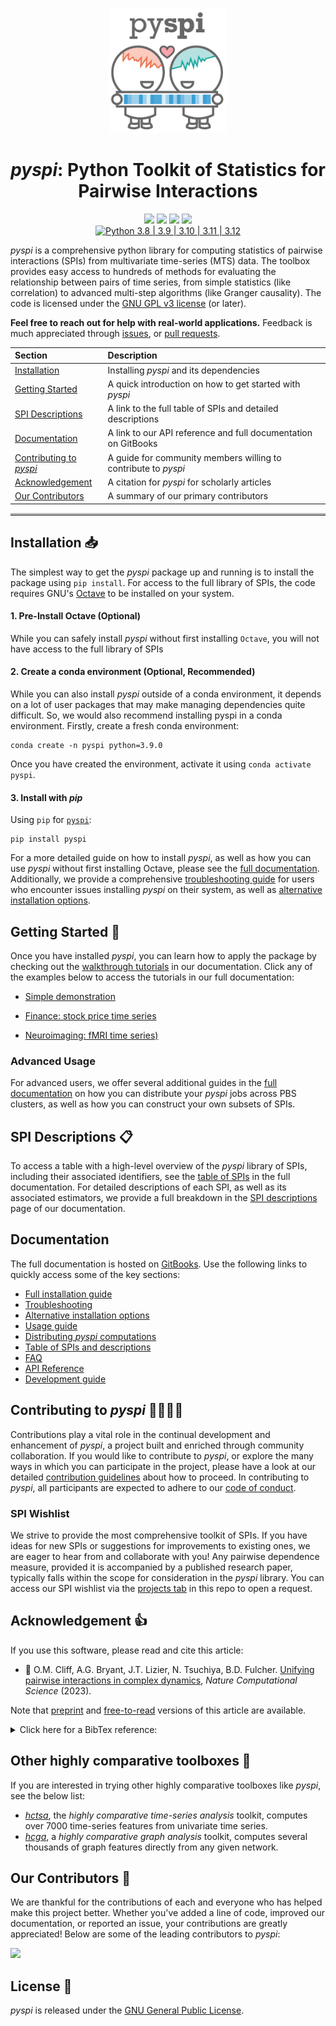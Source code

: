<p align="center">
  <picture>
    <source srcset="img/pyspi_logo_darkmode.png" media="(prefers-color-scheme: dark)">
    <img src="img/pyspi_logo.png" alt="pyspi logo" height="200"/>
  </picture>
</p>

<h1 align="center"><em>pyspi</em>: Python Toolkit of Statistics for Pairwise Interactions</h1>



<p align="center">
 	<a href="https://zenodo.org/badge/latestdoi/601919618"><img src="https://zenodo.org/badge/601919618.svg" height="20"/></a>
    <a href="https://www.gnu.org/licenses/gpl-3.0"><img src="https://img.shields.io/badge/License-GPLv3-blue.svg" height="20"/></a>
    <a href="https://github.com/DynamicsAndNeuralSystems/pyspi/actions/workflows/run_unit_tests.yaml"><img src="https://github.com/DynamicsAndNeuralSystems/pyspi/actions/workflows/run_unit_tests.yaml/badge.svg" height="20"/></a>
    <a href="https://twitter.com/compTimeSeries"><img src="https://img.shields.io/twitter/url/https/twitter.com/compTimeSeries.svg?style=social&label=Follow%20%40compTimeSeries" height="20"/></a><br>
    <a href="https://www.python.org"><img src="https://img.shields.io/badge/Python-3.8%20|%203.9%20|%203.10%20|%203.11%20|%203.12-3776AB.svg?style=flat&logo=python&logoColor=white" alt="Python 3.8 | 3.9 | 3.10 | 3.11 | 3.12"></a>
</p>

_pyspi_ is a comprehensive python library for computing statistics of pairwise interactions (SPIs) from multivariate time-series (MTS) data.
The toolbox provides easy access to hundreds of methods for evaluating the relationship between pairs of time series, from simple statistics (like correlation) to advanced multi-step algorithms (like Granger causality).
The code is licensed under the [GNU GPL v3 license](http://www.gnu.org/licenses/gpl-3.0.html) (or later).

**Feel free to reach out for help with real-world applications.**
Feedback is much appreciated through [issues](https://github.com/DynamicsAndNeuralSystems/pyspi/issues), or [pull requests](https://github.com/DynamicsAndNeuralSystems/pyspi/pulls).

| Section       | Description           |
|:--------------|:----------------------|
| [Installation](#installation-)       | Installing _pyspi_ and its dependencies                      |
| [Getting Started](#getting-started-) | A quick introduction on how to get started with _pyspi_      |
| [SPI Descriptions](#spi-descriptions-) | A link to the full table of SPIs and detailed descriptions   |
| [Documentation](#documentation)     | A link to our API reference and full documentation on GitBooks |
| [Contributing to _pyspi_](#contributing-to-pyspi-) | A guide for community members willing to contribute to _pyspi_ |
| [Acknowledgement](#acknowledgement-) | A citation for _pyspi_ for scholarly articles                |
| [Our Contributors](#our-contributors-) | A summary of our primary contributors                        |
<hr style="border-top: 3px solid #bbb;">

## Installation 📥
The simplest way to get the _pyspi_ package up and running is to install the package using `pip install`. 
For access to the full library of SPIs, the code requires GNU's [Octave](https://octave.org/download) to be installed on your system.

#### 1. Pre-Install Octave (Optional)
While you can safely install _pyspi_ without first installing `Octave`, you will not have access to the full library of SPIs

#### 2. Create a conda environment (Optional, Recommended)
While you can also install _pyspi_ outside of a conda environment, it depends on a lot of user packages that may make managing dependencies quite difficult. 
So, we would also recommend installing pyspi in a conda environment. Firstly, create a fresh conda environment:
```
conda create -n pyspi python=3.9.0
```
Once you have created the environment, activate it using `conda activate pyspi`.

#### 3. Install with _pip_
Using `pip` for [`pyspi`](https://pypi.org/project/pyspi/):
```
pip install pyspi
```

For a more detailed guide on how to install _pyspi_, as well as how you can use _pyspi_ without first installing Octave, 
please see the [full documentation](https://time-series-features.gitbook.io/pyspi/installation/installing-pyspi).
Additionally, we provide a comprehensive [troubleshooting guide](https://time-series-features.gitbook.io/pyspi/installation/troubleshooting) for users who encounter issues installing _pyspi_ on their system,
as well as [alternative installation options](https://time-series-features.gitbook.io/pyspi/installation/alternative-installation-options). 

## Getting Started 🚀

Once you have installed _pyspi_, you can learn how to apply the package by checking out the [walkthrough tutorials](https://time-series-features.gitbook.io/pyspi/usage/walkthrough-tutorials) in our documentation.  Click any of the examples below to access the tutorials in our full documentation:

- [Simple demonstration](https://time-series-features.gitbook.io/pyspi/usage/walkthrough-tutorials/getting-started-a-simple-demonstration)

- [Finance: stock price time series](https://time-series-features.gitbook.io/pyspi/usage/walkthrough-tutorials/finance-stock-price-time-series)


- [Neuroimaging: fMRI time series)](https://time-series-features.gitbook.io/pyspi/usage/walkthrough-tutorials/neuroimaging-fmri-time-series)

### Advanced Usage
For advanced users, we offer several additional guides in the [full documentation](https://time-series-features.gitbook.io/pyspi/usage/advanced-usage) on how you can distribute your _pyspi_ jobs across PBS clusters, as well as how you can construct your own subsets of SPIs. 

## SPI Descriptions 📋
To access a table with a high-level overview of the _pyspi_ library of SPIs, including their associated identifiers, see the [table of SPIs](https://time-series-features.gitbook.io/pyspi/spis/table-of-spis) in the full documentation.
For detailed descriptions of each SPI, as well as its associated estimators, we provide a full breakdown in the [SPI descriptions](https://time-series-features.gitbook.io/pyspi/spis/spi-descriptions) page of our documentation. 

## Documentation
The full documentation is hosted on [GitBooks](https://time-series-features.gitbook.io/pyspi/). 
Use the following links to quickly access some of the key sections:

- [Full installation guide](https://time-series-features.gitbook.io/pyspi/installation)
- [Troubleshooting](https://time-series-features.gitbook.io/pyspi/installation/troubleshooting)
- [Alternative installation options](https://time-series-features.gitbook.io/pyspi/installation/alternative-installation-options)
- [Usage guide](https://time-series-features.gitbook.io/pyspi/usage)
- [Distributing _pyspi_ computations](https://time-series-features.gitbook.io/pyspi/usage/advanced-usage/distributing-calculations-on-a-cluster)
- [Table of SPIs and descriptions](https://time-series-features.gitbook.io/pyspi/spis)
- [FAQ](https://time-series-features.gitbook.io/pyspi/usage/faq)
- [API Reference](https://time-series-features.gitbook.io/pyspi/api-reference)
- [Development guide](https://time-series-features.gitbook.io/pyspi/development)

## Contributing to _pyspi_ 👨‍👨‍👦‍👦
Contributions play a vital role in the continual development and enhancement of _pyspi_, a project built and enriched through community collaboration.
If you would like to contribute to _pyspi_, or explore the many ways in which you can participate in the project, please have a look at our 
detailed [contribution guidelines](https://time-series-features.gitbook.io/pyspi/development/contributing-to-pyspi) about how to proceed.
In contributing to _pyspi_, all participants are expected to adhere to our [code of conduct](https://time-series-features.gitbook.io/pyspi/development/code-of-conduct).

### SPI Wishlist
We strive to provide the most comprehensive toolkit of SPIs. If you have ideas for new SPIs or suggestions for improvements to existing ones, we are eager to hear from and collaborate with you! 
Any pairwise dependence measure, provided it is accompanied by a published research paper, typically falls within the scope for consideration in the 
_pyspi_ library.
You can access our SPI wishlist via the [projects tab](https://github.com/DynamicsAndNeuralSystems/pyspi/projects) in this repo to open a request.

## Acknowledgement 👍

If you use this software, please read and cite this article:

- &#x1F4D7; O.M. Cliff, A.G. Bryant, J.T. Lizier, N. Tsuchiya, B.D. Fulcher. [Unifying pairwise interactions in complex dynamics](https://doi.org/10.1038/s43588-023-00519-x), _Nature Computational Science_ (2023).

Note that [preprint](https://arxiv.org/abs/2201.11941) and [free-to-read](https://rdcu.be/dn3JB) versions of this article are available.

<details closed>
    <summary>Click here for a BibTex reference:</summary>

```
@article{Cliff2023:UnifyingPairwiseInteractions,
	title = {Unifying pairwise interactions in complex dynamics},
	volume = {3},
	issn = {2662-8457},
	url = {https://www.nature.com/articles/s43588-023-00519-x},
	doi = {10.1038/s43588-023-00519-x},
	number = {10},
	journal = {Nature Computational Science},
	author = {Cliff, Oliver M. and Bryant, Annie G. and Lizier, Joseph T. and Tsuchiya, Naotsugu and Fulcher, Ben D.},
	month = oct,
	year = {2023},
	pages = {883--893},
}
```

</details>

## Other highly comparative toolboxes 🧰
If you are interested in trying other highly comparative toolboxes like _pyspi_, see the below list:

- [_hctsa_](https://github.com/benfulcher/hctsa), the _highly comparative time-series analysis_ toolkit, computes over 7000 time-series features from univariate time series.
- [_hcga_](https://github.com/barahona-research-group/hcga), a _highly comparative graph analysis_ toolkit, computes several thousands of graph features directly from any given network.


## Our Contributors 🌟
We are thankful for the contributions of each and everyone who has helped make this project better. 
Whether you've added a line of code, improved our documentation, or reported an issue, your contributions are greatly appreciated! 
Below are some of the leading contributors to _pyspi_:

<a href="https://github.com/DynamicsAndNeuralSystems/pyspi/graphs/contributors">
  <img src="https://contrib.rocks/image?repo=DynamicsAndNeuralSystems/pyspi" />
</a>

## License 🧾
_pyspi_ is released under the [GNU General Public License](https://www.gnu.org/licenses/gpl-3.0).
